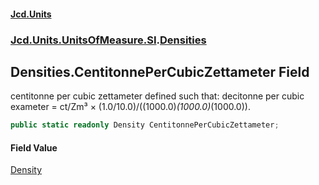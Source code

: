 #### [Jcd.Units](index 'index')
### [Jcd.Units.UnitsOfMeasure.SI](Jcd.Units.UnitsOfMeasure.SI 'Jcd.Units.UnitsOfMeasure.SI').[Densities](Densities 'Jcd.Units.UnitsOfMeasure.SI.Densities')

## Densities.CentitonnePerCubicZettameter Field

centitonne per cubic zettameter defined such that: decitonne per cubic exameter = ct/Zm³ ×
(1.0/10.0)/((1000.0)*(1000.0)*(1000.0)).

```csharp
public static readonly Density CentitonnePerCubicZettameter;
```

#### Field Value
[Density](Density 'Jcd.Units.UnitTypes.Density')